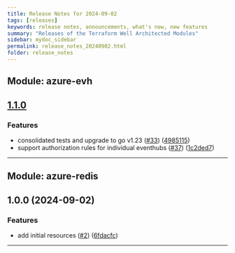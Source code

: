 ```yaml
---
title: Release Notes for 2024-09-02
tags: [releases]
keywords: release notes, announcements, what's new, new features
summary: "Releases of the Terraform Well Architected Modules"
sidebar: mydoc_sidebar
permalink: release_notes_20240902.html
folder: release_notes
---
```


## Module: azure-evh
## [1.1.0](https://github.com/CloudNationHQ/terraform-azure-evh/releases/tag/v1.1.0)


### Features

* consolidated tests and upgrade to go v1.23 ([#33](https://github.com/CloudNationHQ/terraform-azure-evh/issues/33)) ([4985115](https://github.com/CloudNationHQ/terraform-azure-evh/commit/4985115ff1ae94799504d35b950961ecd5c1b0eb))
* support authorization rules for individual eventhubs ([#37](https://github.com/CloudNationHQ/terraform-azure-evh/issues/37)) ([1c2ded7](https://github.com/CloudNationHQ/terraform-azure-evh/commit/1c2ded779ec1d884c2f6c5191577e2d7c82dd3e0))

---

## Module: azure-redis
## 1.0.0 (2024-09-02)


### Features

* add initial resources ([#2](https://github.com/CloudNationHQ/terraform-azure-redis/releases/tag/v1.0.0)) ([6fdacfc](https://github.com/CloudNationHQ/terraform-azure-redis/commit/6fdacfc507320e5bbc8d245ca55edd30128a1b10))

---

